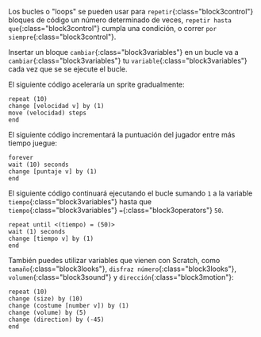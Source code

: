 Los bucles o "loops" se pueden usar para `repetir`{:class="block3control"} bloques de código un número determinado de veces, `repetir hasta que`{:class="block3control"} cumpla una condición, o correr `por siempre`{:class="block3control"}.

Insertar un bloque `cambiar`{:class="block3variables"} en un bucle va a `cambiar`{:class="block3variables"} tu `variable`{:class="block3variables"} cada vez que se se ejecute el bucle.

El siguiente código aceleraría un sprite gradualmente:

```blocks3
repeat (10)
change [velocidad v] by (1)
move (velocidad) steps
end
```

El siguiente código incrementará la puntuación del jugador entre más tiempo juegue:

```blocks3
forever
wait (10) seconds
change [puntaje v] by (1)
end
```

El siguiente código continuará ejecutando el bucle sumando `1` a la variable `tiempo`{:class="block3variables"} hasta que `tiempo`{:class="block3variables"} `=`{:class="block3operators"} `50`.

```blocks3
repeat until <(tiempo) = (50)>
wait (1) seconds
change [tiempo v] by (1)
end
```

También puedes utilizar variables que vienen con Scratch, como `tamaño`{:class="block3looks"}, `disfraz número`{:class="block3looks"}, `volumen`{:class="block3sound"} y `dirección`{:class="block3motion"}:

```blocks3
repeat (10)
change (size) by (10)
change (costume [number v]) by (1)
change (volume) by (5)
change (direction) by (-45)
end
```

